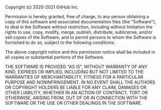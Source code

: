 Copyright (c) 2020-2021 GitHub Inc.

Permission is hereby granted, free of charge, to any person obtaining a copy of this software and associated documentation files (the "Software"),
 to deal in the Software without restriction, including without limitation the rights to use, copy, modify, merge, publish, distribute, sublicense,
  and/or sell copies of the Software, and to permit persons to whom the Software is furnished to do so, subject to the following conditions:

The above copyright notice and this permission notice shall be included in all copies or substantial portions of the Software.

THE SOFTWARE IS PROVIDED "AS IS", WITHOUT WARRANTY OF ANY KIND, EXPRESS OR IMPLIED, INCLUDING BUT NOT LIMITED TO THE WARRANTIES OF MERCHANTABILITY,
FITNESS FOR A PARTICULAR PURPOSE AND NONINFRINGEMENT. IN NO EVENT SHALL THE AUTHORS OR COPYRIGHT HOLDERS BE LIABLE FOR ANY CLAIM, DAMAGES OR OTHER LIABILITY,
WHETHER IN AN ACTION OF CONTRACT, TORT OR OTHERWISE, ARISING FROM, OUT OF OR IN CONNECTION WITH THE SOFTWARE OR THE USE OR OTHER DEALINGS IN THE SOFTWARE.
